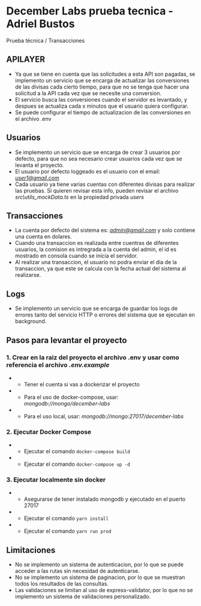 # December Labs prueba tecnica - Adriel Bustos
Prueba técnica / Transacciones

## APILAYER
- Ya que se tiene en cuenta que las solicitudes a esta API son pagadas, se implemento un servicio que se encarga de actualizar las conversiones de las divisas cada cierto tiempo, para que no se tenga que hacer una solicitud a la API cada vez que se necesite una conversion.
- El servicio busca las conversiones cuando el servidor es levantado, y despues se actualiza cada x minutos que el usuario quiera configurar.
- Se puede configurar el tiempo de actualizacion de las conversiones en el archivo .env

## Usuarios
- Se implemento un servicio que se encarga de crear 3 usuarios por defecto, para que no sea necesario crear usuarios cada vez que se levanta el proyecto.
- El usuario por defecto loggeado es el usuario con el email: *user1@gmail.com*
- Cada usuario ya tiene varias cuentas con diferentes divisas para realizar las pruebas. Si quieren revisar esta info, pueden revisar el archivo *src\utils\_mockData.ts* en la propiedad privada *users*

## Transacciones
- La cuenta por defecto del sistema es: *admin@gmail.com* y solo contiene una cuenta en dolares.
- Cuando una transaccion es realizada entre cuentras de diferentes usuarios, la comision es intregrada a la cuenta del admin, el id es mostrado en consola cuando se inicia el servidor.
- Al realizar una transaccion, el usuario no podra enviar el dia de la transaccion, ya que este se calcula con la fecha actual del sistema al realizarse.

## Logs
- Se implemento un servicio que se encarga de guardar los logs de errores tanto del servicio HTTP o errores del sistema que se ejecutan en background.

## Pasos para levantar el proyecto

### 1. Crear en la raiz del proyecto el archivo .env y usar como referencia el archivo *.env.example*
- - Tener el cuenta si vas a dockerizar el proyecto
- - Para el uso de docker-compose, usar: *mongodb://mongo/december-labs*
- - Para el uso local, usar: *mongodb://mongo:27017/december-labs*

### 2. Ejecutar Docker Compose
- - Ejecutar el comando `docker-compose build`
- - Ejecutar el comando `docker-compose up -d`

### 3. Ejecutar localmente sin docker
- - Asegurarse de tener instalado mongodb y ejecutado en el puerto 27017
- - Ejecutar el comando `yarn install`
- - Ejecutar el comando `yarn run prod`

## Limitaciones
- No se implemento un sistema de autenticacion, por lo que se puede acceder a las rutas sin necesidad de autenticarse.
- No se implemento un sistema de paginacion, por lo que se muestran todos los resultados de las consultas.
- Las validaciones se limitan al uso de express-validator, por lo que no se implemento un sistema de validaciones personalizado.